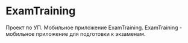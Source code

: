 # ExamTraining
Проект по УП. Мобильное приложение ExamTraining.
ExamTraining - мобильное приложение для подготовки к экзаменам.